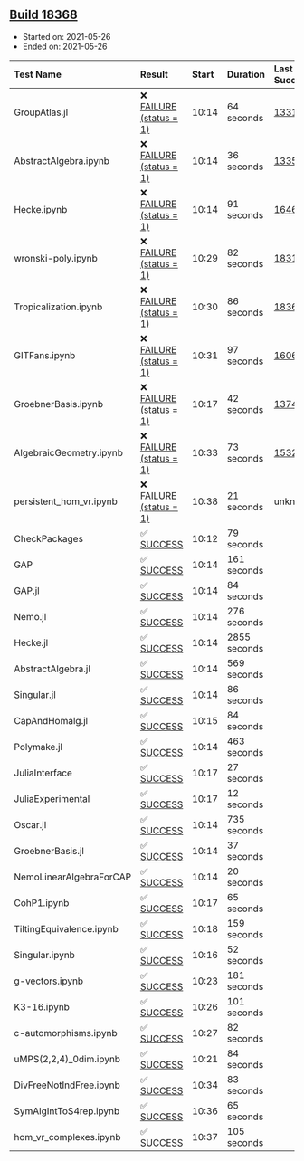 ## [Build 18368](https://oscarci.mathematik.uni-kl.de/job/oscar/18368/)

* Started on: 2021-05-26
* Ended on: 2021-05-26

| Test Name    | Result | Start | Duration | Last Success | First Failure |
|:-------------|:-------|:------|:---------|:-------------|:--------------|
| GroupAtlas.jl | ❌ [FAILURE (status = 1)](https://oscarci.mathematik.uni-kl.de/job/oscar/18368/artifact/logs/build-18368/GroupAtlas.jl.log) | 10:14 | 64 seconds | [13311](https://oscarci.mathematik.uni-kl.de/job/oscar/13311/) | [13312](https://oscarci.mathematik.uni-kl.de/job/oscar/13312/) |
| AbstractAlgebra.ipynb | ❌ [FAILURE (status = 1)](https://oscarci.mathematik.uni-kl.de/job/oscar/18368/artifact/logs/build-18368/AbstractAlgebra.ipynb.log) | 10:14 | 36 seconds | [13355](https://oscarci.mathematik.uni-kl.de/job/oscar/13355/) | [13356](https://oscarci.mathematik.uni-kl.de/job/oscar/13356/) |
| Hecke.ipynb | ❌ [FAILURE (status = 1)](https://oscarci.mathematik.uni-kl.de/job/oscar/18368/artifact/logs/build-18368/Hecke.ipynb.log) | 10:14 | 91 seconds | [16463](https://oscarci.mathematik.uni-kl.de/job/oscar/16463/) | [16464](https://oscarci.mathematik.uni-kl.de/job/oscar/16464/) |
| wronski-poly.ipynb | ❌ [FAILURE (status = 1)](https://oscarci.mathematik.uni-kl.de/job/oscar/18368/artifact/logs/build-18368/wronski-poly.ipynb.log) | 10:29 | 82 seconds | [18314](https://oscarci.mathematik.uni-kl.de/job/oscar/18314/) | [18315](https://oscarci.mathematik.uni-kl.de/job/oscar/18315/) |
| Tropicalization.ipynb | ❌ [FAILURE (status = 1)](https://oscarci.mathematik.uni-kl.de/job/oscar/18368/artifact/logs/build-18368/Tropicalization.ipynb.log) | 10:30 | 86 seconds | [18366](https://oscarci.mathematik.uni-kl.de/job/oscar/18366/) | [18367](https://oscarci.mathematik.uni-kl.de/job/oscar/18367/) |
| GITFans.ipynb | ❌ [FAILURE (status = 1)](https://oscarci.mathematik.uni-kl.de/job/oscar/18368/artifact/logs/build-18368/GITFans.ipynb.log) | 10:31 | 97 seconds | [16068](https://oscarci.mathematik.uni-kl.de/job/oscar/16068/) | [16069](https://oscarci.mathematik.uni-kl.de/job/oscar/16069/) |
| GroebnerBasis.ipynb | ❌ [FAILURE (status = 1)](https://oscarci.mathematik.uni-kl.de/job/oscar/18368/artifact/logs/build-18368/GroebnerBasis.ipynb.log) | 10:17 | 42 seconds | [13748](https://oscarci.mathematik.uni-kl.de/job/oscar/13748/) | [13749](https://oscarci.mathematik.uni-kl.de/job/oscar/13749/) |
| AlgebraicGeometry.ipynb | ❌ [FAILURE (status = 1)](https://oscarci.mathematik.uni-kl.de/job/oscar/18368/artifact/logs/build-18368/AlgebraicGeometry.ipynb.log) | 10:33 | 73 seconds | [15322](https://oscarci.mathematik.uni-kl.de/job/oscar/15322/) | [15323](https://oscarci.mathematik.uni-kl.de/job/oscar/15323/) |
| persistent_hom_vr.ipynb | ❌ [FAILURE (status = 1)](https://oscarci.mathematik.uni-kl.de/job/oscar/18368/artifact/logs/build-18368/persistent_hom_vr.ipynb.log) | 10:38 | 21 seconds | unknown | unknown |
| CheckPackages | ✅ [SUCCESS](https://oscarci.mathematik.uni-kl.de/job/oscar/18368/artifact/logs/build-18368/CheckPackages.log) | 10:12 | 79 seconds |  |  |
| GAP | ✅ [SUCCESS](https://oscarci.mathematik.uni-kl.de/job/oscar/18368/artifact/logs/build-18368/GAP.log) | 10:14 | 161 seconds |  |  |
| GAP.jl | ✅ [SUCCESS](https://oscarci.mathematik.uni-kl.de/job/oscar/18368/artifact/logs/build-18368/GAP.jl.log) | 10:14 | 84 seconds |  |  |
| Nemo.jl | ✅ [SUCCESS](https://oscarci.mathematik.uni-kl.de/job/oscar/18368/artifact/logs/build-18368/Nemo.jl.log) | 10:14 | 276 seconds |  |  |
| Hecke.jl | ✅ [SUCCESS](https://oscarci.mathematik.uni-kl.de/job/oscar/18368/artifact/logs/build-18368/Hecke.jl.log) | 10:14 | 2855 seconds |  |  |
| AbstractAlgebra.jl | ✅ [SUCCESS](https://oscarci.mathematik.uni-kl.de/job/oscar/18368/artifact/logs/build-18368/AbstractAlgebra.jl.log) | 10:14 | 569 seconds |  |  |
| Singular.jl | ✅ [SUCCESS](https://oscarci.mathematik.uni-kl.de/job/oscar/18368/artifact/logs/build-18368/Singular.jl.log) | 10:14 | 86 seconds |  |  |
| CapAndHomalg.jl | ✅ [SUCCESS](https://oscarci.mathematik.uni-kl.de/job/oscar/18368/artifact/logs/build-18368/CapAndHomalg.jl.log) | 10:15 | 84 seconds |  |  |
| Polymake.jl | ✅ [SUCCESS](https://oscarci.mathematik.uni-kl.de/job/oscar/18368/artifact/logs/build-18368/Polymake.jl.log) | 10:14 | 463 seconds |  |  |
| JuliaInterface | ✅ [SUCCESS](https://oscarci.mathematik.uni-kl.de/job/oscar/18368/artifact/logs/build-18368/JuliaInterface.log) | 10:17 | 27 seconds |  |  |
| JuliaExperimental | ✅ [SUCCESS](https://oscarci.mathematik.uni-kl.de/job/oscar/18368/artifact/logs/build-18368/JuliaExperimental.log) | 10:17 | 12 seconds |  |  |
| Oscar.jl | ✅ [SUCCESS](https://oscarci.mathematik.uni-kl.de/job/oscar/18368/artifact/logs/build-18368/Oscar.jl.log) | 10:14 | 735 seconds |  |  |
| GroebnerBasis.jl | ✅ [SUCCESS](https://oscarci.mathematik.uni-kl.de/job/oscar/18368/artifact/logs/build-18368/GroebnerBasis.jl.log) | 10:14 | 37 seconds |  |  |
| NemoLinearAlgebraForCAP | ✅ [SUCCESS](https://oscarci.mathematik.uni-kl.de/job/oscar/18368/artifact/logs/build-18368/NemoLinearAlgebraForCAP.log) | 10:14 | 20 seconds |  |  |
| CohP1.ipynb | ✅ [SUCCESS](https://oscarci.mathematik.uni-kl.de/job/oscar/18368/artifact/logs/build-18368/CohP1.ipynb.log) | 10:17 | 65 seconds |  |  |
| TiltingEquivalence.ipynb | ✅ [SUCCESS](https://oscarci.mathematik.uni-kl.de/job/oscar/18368/artifact/logs/build-18368/TiltingEquivalence.ipynb.log) | 10:18 | 159 seconds |  |  |
| Singular.ipynb | ✅ [SUCCESS](https://oscarci.mathematik.uni-kl.de/job/oscar/18368/artifact/logs/build-18368/Singular.ipynb.log) | 10:16 | 52 seconds |  |  |
| g-vectors.ipynb | ✅ [SUCCESS](https://oscarci.mathematik.uni-kl.de/job/oscar/18368/artifact/logs/build-18368/g-vectors.ipynb.log) | 10:23 | 181 seconds |  |  |
| K3-16.ipynb | ✅ [SUCCESS](https://oscarci.mathematik.uni-kl.de/job/oscar/18368/artifact/logs/build-18368/K3-16.ipynb.log) | 10:26 | 101 seconds |  |  |
| c-automorphisms.ipynb | ✅ [SUCCESS](https://oscarci.mathematik.uni-kl.de/job/oscar/18368/artifact/logs/build-18368/c-automorphisms.ipynb.log) | 10:27 | 82 seconds |  |  |
| uMPS(2,2,4)_0dim.ipynb | ✅ [SUCCESS](https://oscarci.mathematik.uni-kl.de/job/oscar/18368/artifact/logs/build-18368/uMPS-2-2-4-_0dim.ipynb.log) | 10:21 | 84 seconds |  |  |
| DivFreeNotIndFree.ipynb | ✅ [SUCCESS](https://oscarci.mathematik.uni-kl.de/job/oscar/18368/artifact/logs/build-18368/DivFreeNotIndFree.ipynb.log) | 10:34 | 83 seconds |  |  |
| SymAlgIntToS4rep.ipynb | ✅ [SUCCESS](https://oscarci.mathematik.uni-kl.de/job/oscar/18368/artifact/logs/build-18368/SymAlgIntToS4rep.ipynb.log) | 10:36 | 65 seconds |  |  |
| hom_vr_complexes.ipynb | ✅ [SUCCESS](https://oscarci.mathematik.uni-kl.de/job/oscar/18368/artifact/logs/build-18368/hom_vr_complexes.ipynb.log) | 10:37 | 105 seconds |  |  |
